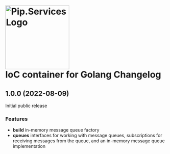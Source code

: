 # <img src="https://uploads-ssl.webflow.com/5ea5d3315186cf5ec60c3ee4/5edf1c94ce4c859f2b188094_logo.svg" alt="Pip.Services Logo" width="200"> <br/> IoC container for Golang Changelog

## <a name="1.0.0"></a> 1.0.0 (2022-08-09)

Initial public release

### Features
* **build** in-memory message queue factory
* **queues** interfaces for working with message queues, subscriptions for receiving messages from the queue, and an in-memory message queue implementation
